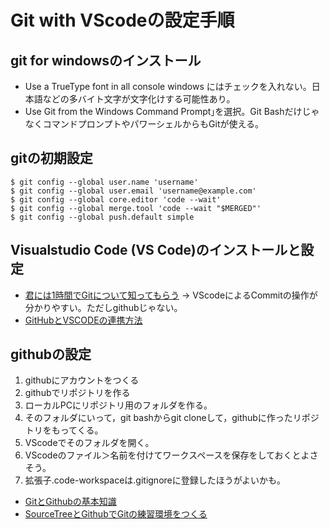 # Git with VScodeの設定手順

## git for windowsのインストール
- Use a TrueType font in all console windows にはチェックを入れない。日本語などの多バイト文字が文字化けする可能性あり。
- Use Git from the Windows Command Prompt｣を選択。Git BashだけじゃなくコマンドプロンプトやパワーシェルからもGitが使える。

## gitの初期設定
```
$ git config --global user.name 'username'
$ git config --global user.email 'username@example.com'
$ git config --global core.editor 'code --wait'
$ git config --global merge.tool 'code --wait "$MERGED"'
$ git config --global push.default simple
```

## Visualstudio Code (VS Code)のインストールと設定
  - [君には1時間でGitについて知ってもらう](https://qiita.com/jesus_isao/items/63557eba36819faa4ad9) → VScodeによるCommitの操作が分かりやすい。ただしgithubじゃない。
- [GitHubとVSCODEの連携方法](https://qiita.com/yu0313/items/4f95fc0b7e544c42e107)

## githubの設定
1. githubにアカウントをつくる
2. githubでリポジトリを作る
3. ローカルPCにリポジトリ用のフォルダを作る。
4. そのフォルダにいって，git bashからgit cloneして，githubに作ったリポジトリをもってくる。
5. VScodeでそのフォルダを開く。
6. VScodeのファイル＞名前を付けてワークスペースを保存をしておくとよさそう。
7. 拡張子.code-workspaceは.gitignoreに登録したほうがよいかも。

 - [GitとGithubの基本知識](https://qiita.com/moonbass630/items/383fc8300a83784e4c82)
 - [SourceTreeとGithubでGitの練習環境をつくる](https://qiita.com/naoki85/items/4f44601f1365c18035f4)
  


